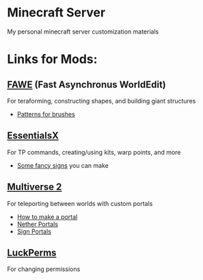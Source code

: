 # Minecraft Server
My personal minecraft server customization materials

# Links for Mods:

## [FAWE](https://github.com/IntellectualSites/FastAsyncWorldEdit-1.13/wiki/Commands) (Fast Asynchronus WorldEdit)
For teraforming, constructing shapes, and building giant structures
* [Patterns for brushes](https://github.com/IntellectualSites/FastAsyncWorldEdit-1.13/wiki/Main-Commands-and-Permissions#patterns)


## [EssentialsX](https://essinfo.xeya.me/index.php?page=commands)
For TP commands, creating/using kits, warp points, and more
* [Some fancy signs](https://wiki.mc-ess.net/wiki/Sign_Tutorial) you can make


## [Multiverse 2](https://github.com/Multiverse/Multiverse-Core/wiki)
For teleporting between worlds with custom portals
* [How to make a portal](https://github.com/Multiverse/Multiverse-Core/wiki/Basics-%28Portals%29)
* [Nether Portals](https://github.com/Multiverse/Multiverse-Core/wiki/Portal-style-(SignPortals))
* [Sign Portals](https://github.com/Multiverse/Multiverse-Core/wiki/Sign-style-(SignPortals))


## [LuckPerms](https://github.com/lucko/LuckPerms/wiki/Command-Usage)
For changing permissions



